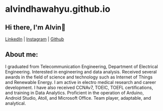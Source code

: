 # alvindhawahyu.github.io
## Hi there, I'm Alvin👋
[LinkedIn](https://www.linkedin.com/in/alvindhawahyufreadyansyah) | [Instagram](https://www.instagram.com/alvinwf_) |  [Github](https://github.com/alvindhawahyu/alvindhawahyu.github.io) 
## About me:
I graduated from Telecommunication Engineering, Department of Electrical Engineering. Interested in engineering and data analysis. Received several awards in the field of science and technology such as Internet of Things and Renewable Energy. I am active in electro medical research and career development. I have also received CCNAv7, TOEIC, TOEFL certifications, and training in Data Analytics. Proficient in the operation of Arduino, Android Studio, Atoll, and Microsoft Office. Team player, adaptable, and analytical.
